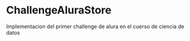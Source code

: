 # ChallengeAluraStore
Implementacion del primer challenge de alura en el cuerso de ciencia de datos
